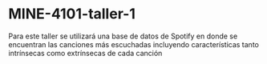 # MINE-4101-taller-1
Para este taller se utilizará una base de datos de Spotify en donde se encuentran las canciones más escuchadas incluyendo características tanto intrínsecas como extrínsecas de cada canción
